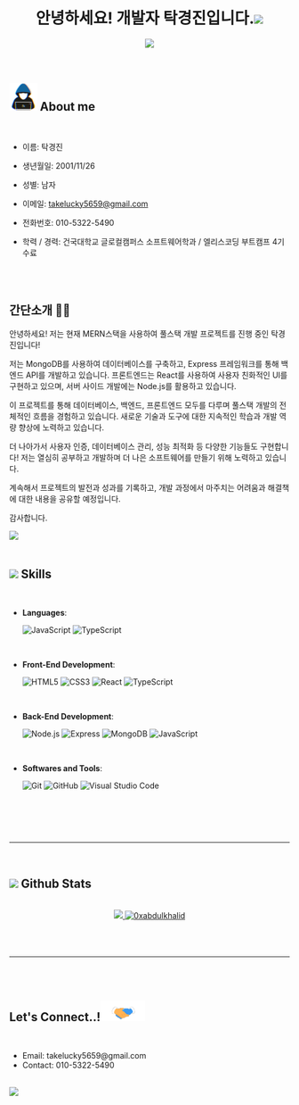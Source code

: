 



<h1 align="center"><b>안녕하세요! 개발자 탁경진입니다.</b><img src="https://media.giphy.com/media/hvRJCLFzcasrR4ia7z/giphy.gif" width="35"></h1>

<p align="center">
  <a href="https://github.com/DenverCoder1/readme-typing-svg"><img src="https://readme-typing-svg.herokuapp.com?font=Time+New+Roman&color=cyan&size=25&center=true&vCenter=true&width=600&height=100&lines=Hello&hearts;++;Front-End+Developer,;Hardworking+Learner,;Full-Stack+Developer,;Active+Learner/Researcher,;Love+to+learn+new+stuffs..<3"></a>
</p>


<br>



	
## <picture><img src = "https://github.com/0xAbdulKhalid/0xAbdulKhalid/raw/main/assets/mdImages/about_me.gif" width = 50px></picture> **About me**



<br>

- 이름: 탁경진
  
- 생년월일: 2001/11/26
  
- 성별: 남자
  
- 이메일: takelucky5659@gmail.com
  
- 전화번호: 010-5322-5490
  
- 학력 / 경력: 건국대학교 글로컬캠퍼스 소프트웨어학과 / 엘리스코딩 부트캠프 4기 수료




<br><br>

## 간단소개 👨‍💻

안녕하세요! 저는 현재 MERN스택을 사용하여 풀스택 개발 프로젝트를 진행 중인 탁경진입니다! 

저는 MongoDB를 사용하여 데이터베이스를 구축하고, Express 프레임워크를 통해 백엔드 API를 개발하고 있습니다. 프론트엔드는 React를 사용하여 사용자 친화적인 UI를 구현하고 있으며, 서버 사이드 개발에는 Node.js를 활용하고 있습니다.

이 프로젝트를 통해 데이터베이스, 백엔드, 프론트엔드 모두를 다루며 풀스택 개발의 전체적인 흐름을 경험하고 있습니다. 새로운 기술과 도구에 대한 지속적인 학습과 개발 역량 향상에 노력하고 있습니다.

더 나아가서 사용자 인증, 데이터베이스 관리, 성능 최적화 등 다양한 기능들도 구현합니다! 저는 열심히 공부하고 개발하며 더 나은 소프트웨어를 만들기 위해 노력하고 있습니다.

계속해서 프로젝트의 발전과 성과를 기록하고, 개발 과정에서 마주치는 어려움과 해결책에 대한 내용을 공유할 예정입니다.

감사합니다.

<img src="https://user-images.githubusercontent.com/73097560/115834477-dbab4500-a447-11eb-908a-139a6edaec5c.gif"><br><br>

## <img src="https://media2.giphy.com/media/QssGEmpkyEOhBCb7e1/giphy.gif?cid=ecf05e47a0n3gi1bfqntqmob8g9aid1oyj2wr3ds3mg700bl&rid=giphy.gif" width ="25"><b> Skills</b>
<br>

<p align="center">

- **Languages**:

    <img src="https://img.icons8.com/color/48/000000/javascript.png" alt="JavaScript" width="40" height="40"/>
    <img src="https://img.icons8.com/color/48/000000/typescript.png" alt="TypeScript" width="40" height="40"/>

<br>   
    
- **Front-End Development**:

    <img src="https://img.icons8.com/color/48/000000/html-5.png" alt="HTML5" width="40" height="40"/>
    <img src="https://img.icons8.com/color/48/000000/css3.png" alt="CSS3" width="40" height="40"/>
    <img src="https://img.icons8.com/color/48/000000/react-native.png" alt="React" width="40" height="40"/>
    <img src="https://img.icons8.com/color/48/000000/typescript.png" alt="TypeScript" width="40" height="40"/>
    

 

<br>

- **Back-End Development**:
  
    <img src="https://img.icons8.com/color/48/000000/nodejs.png" alt="Node.js" width="40" height="40"/>
    <img src="https://img.icons8.com/color/48/000000/express.png" alt="Express" width="40" height="40"/>
    <img src="https://img.icons8.com/color/48/000000/mongodb.png" alt="MongoDB" width="40" height="40"/>
    <img src="https://img.icons8.com/color/48/000000/javascript.png" alt="JavaScript" width="40" height="40"/>
    

<br>

- **Softwares and Tools**:

    ![Git](https://img.shields.io/badge/git-%23F05033.svg?style=for-the-badge&logo=git&logoColor=white)
    ![GitHub](https://img.shields.io/badge/github-%23121011.svg?style=for-the-badge&logo=github&logoColor=white)
    ![Visual Studio Code](https://img.shields.io/badge/Visual%20Studio%20Code-0078d7.svg?style=for-the-badge&logo=visual-studio-code&logoColor=white)


<br>

</p>

<br>
<br>

-----

<br>


## <img src="https://media.giphy.com/media/iY8CRBdQXODJSCERIr/giphy.gif" width="35"><b> Github Stats </b>
<br>

<div align="center">

<a href="https://github.com/0xabdulkhalid/">
  <img src="https://github-readme-stats.vercel.app/api?username=0xabdulkhalid&include_all_commits=true&count_private=true&show_icons=true&line_height=20&title_color=7A7ADB&icon_color=2234AE&text_color=D3D3D3&bg_color=0,000000,130F40" width="450"/>
  <img src="https://github-readme-stats.vercel.app/api/top-langs?username=0xabdulkhalid&show_icons=true&locale=en&layout=compact&line_height=20&title_color=7A7ADB&icon_color=2234AE&text_color=D3D3D3&bg_color=0,000000,130F40" width="375"  alt="0xabdulkhalid"/>

</a>
</div>

<br>
<br>
<br>

-----

<br>
<br>

## <b> Let's Connect..!</b><img src="https://github.com/0xAbdulKhalid/0xAbdulKhalid/raw/main/assets/mdImages/handshake.gif" width ="80">
<br>
<div align='left'>

<ul>



<li>
Email: takelucky5659@gmail.com
</li>
<li> Contact: 010-5322-5490</li>
	
</ul>
</div>

<br>
<img src="https://user-images.githubusercontent.com/73097560/115834477-dbab4500-a447-11eb-908a-139a6edaec5c.gif">
<br>
<br>
<br>

<div align='center'>


</div>
<br>
<br>
<br>
<br>


